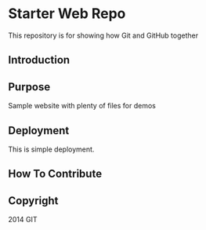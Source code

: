 # Starter Web Repo

This repository is for showing how Git and GitHub together

## Introduction

## Purpose

Sample website with plenty of files for demos

## Deployment
This is simple deployment.

## How To Contribute

## Copyright
2014 GIT